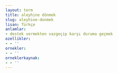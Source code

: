 ```yaml
---
layout: term
title: aleyhine dönmek
slug: aleyhine-donmek
lisan: Türkçe
anlamlar:
- destek vermekten vazgeçip karşı duruma geçmek
ozellikler:
- - ''
ornekler:
- - ''
orneklerkaynak:
- - ''
---
```


